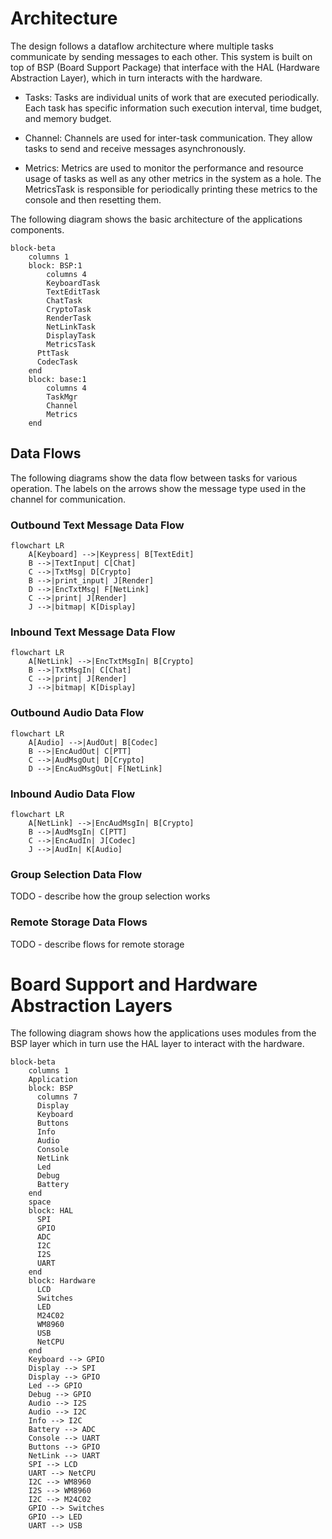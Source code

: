 # Architecture

The design follows a dataflow architecture where multiple tasks
communicate by sending messages to each other. This system is built on
top of BSP (Board Support Package) that interface with the HAL 
(Hardware
Abstraction Layer), which in turn interacts with the hardware.

* Tasks:
  Tasks are individual units of work that are executed periodically.
  Each task has specific information such execution interval, time
  budget, and memory budget.

* Channel:
  Channels are used for inter-task communication. They allow tasks to
  send and receive messages asynchronously.

* Metrics:
  Metrics are used to monitor the performance and resource usage of
  tasks as well as any other metrics in the system as a hole. The
  MetricsTask is responsible for periodically printing these metrics
  to the console and then resetting them.

The following diagram shows the basic architecture of the applications
components.

```mermaid
block-beta
    columns 1
    block: BSP:1
        columns 4
        KeyboardTask
        TextEditTask
        ChatTask
        CryptoTask
        RenderTask
        NetLinkTask
        DisplayTask
        MetricsTask
      PttTask
      CodecTask
    end
    block: base:1
        columns 4
        TaskMgr
        Channel
        Metrics
    end
```

## Data Flows

The following diagrams show the data flow between tasks for various
operation. The labels on the arrows show the message type used in
the channel for communication.

### Outbound Text Message Data Flow

```mermaid
flowchart LR
    A[Keyboard] -->|Keypress| B[TextEdit]
    B -->|TextInput| C[Chat]
    C -->|TxtMsg| D[Crypto]
    B -->|print_input| J[Render]
    D -->|EncTxtMsg| F[NetLink]
    C -->|print| J[Render]
    J -->|bitmap| K[Display]
```

### Inbound Text Message Data Flow

```mermaid
flowchart LR
    A[NetLink] -->|EncTxtMsgIn| B[Crypto]
    B -->|TxtMsgIn| C[Chat]
    C -->|print| J[Render]
    J -->|bitmap| K[Display]
```

### Outbound Audio Data Flow

```mermaid
flowchart LR
    A[Audio] -->|AudOut| B[Codec]
    B -->|EncAudOut| C[PTT]
    C -->|AudMsgOut| D[Crypto]
    D -->|EncAudMsgOut| F[NetLink]
```

### Inbound Audio Data Flow

```mermaid
flowchart LR
    A[NetLink] -->|EncAudMsgIn| B[Crypto]
    B -->|AudMsgIn| C[PTT]
    C -->|EncAudIn| J[Codec]
    J -->|AudIn| K[Audio]
```

### Group Selection Data Flow

TODO - describe how the group selection works

### Remote Storage Data Flows

TODO - describe flows for remote storage

# Board Support and Hardware Abstraction Layers

The following diagram shows how the applications uses modules from the
BSP layer which in turn use the HAL layer to interact with the
hardware.

```mermaid
block-beta
    columns 1
    Application
    block: BSP
      columns 7
      Display
      Keyboard
      Buttons
      Info
      Audio
      Console
      NetLink
      Led
      Debug
      Battery
    end
    space
    block: HAL
      SPI
      GPIO
      ADC
      I2C
      I2S
      UART
    end
    block: Hardware
      LCD
      Switches
      LED
      M24C02
      WM8960
      USB
      NetCPU
    end
    Keyboard --> GPIO
    Display --> SPI
    Display --> GPIO
    Led --> GPIO
    Debug --> GPIO
    Audio --> I2S
    Audio --> I2C
    Info --> I2C
    Battery --> ADC
    Console --> UART
    Buttons --> GPIO
    NetLink --> UART
    SPI --> LCD
    UART --> NetCPU
    I2C --> WM8960
    I2S --> WM8960
    I2C --> M24C02
    GPIO --> Switches
    GPIO --> LED
    UART --> USB
```

